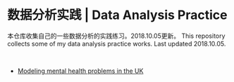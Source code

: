 # 数据分析实践 | Data Analysis Practice
本仓库收集自己的一些数据分析的实践练习。2018.10.05更新。 
This repository collects some of my data analysis practice works. Last updated 2018.10.05.   

</br>

* [Modeling mental health problems in the UK](https://github.com/QindanUCL/Data-Analysis-Practice/blob/master/Modelling%20work-related%20mental%20health%20problems%20in%20the%20UK.ipynb)
